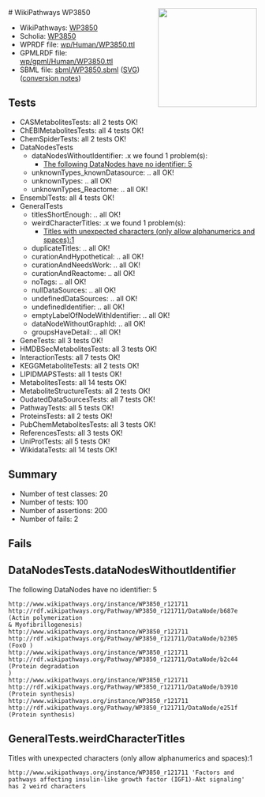 <img style="float: right; width: 200px" src="../logo.png" />
# WikiPathways WP3850

* WikiPathways: [WP3850](https://identifiers.org/wikipathways:WP3850)
* Scholia: [WP3850](https://scholia.toolforge.org/wikipathways/WP3850)
* WPRDF file: [wp/Human/WP3850.ttl](../wp/Human/WP3850.ttl)
* GPMLRDF file: [wp/gpml/Human/WP3850.ttl](../wp/gpml/Human/WP3850.ttl)
* SBML file: [sbml/WP3850.sbml](../sbml/WP3850.sbml) ([SVG](../sbml/WP3850.svg)) ([conversion notes](../sbml/WP3850.txt))

## Tests
* CASMetabolitesTests: all 2 tests OK!
* ChEBIMetabolitesTests: all 4 tests OK!
* ChemSpiderTests: all 2 tests OK!
* DataNodesTests
    * dataNodesWithoutIdentifier: .x we found 1 problem(s):
        * [The following DataNodes have no identifier: 5](#d2d32fa4)
    * unknownTypes_knownDatasource: .. all OK!
    * unknownTypes: .. all OK!
    * unknownTypes_Reactome: .. all OK!
* EnsemblTests: all 4 tests OK!
* GeneralTests
    * titlesShortEnough: .. all OK!
    * weirdCharacterTitles: .x we found 1 problem(s):
        * [Titles with unexpected characters (only allow alphanumerics and spaces):1](#fda87b3f)
    * duplicateTitles: .. all OK!
    * curationAndHypothetical: .. all OK!
    * curationAndNeedsWork: .. all OK!
    * curationAndReactome: .. all OK!
    * noTags: .. all OK!
    * nullDataSources: .. all OK!
    * undefinedDataSources: .. all OK!
    * undefinedIdentifier: .. all OK!
    * emptyLabelOfNodeWithIdentifier: .. all OK!
    * dataNodeWithoutGraphId: .. all OK!
    * groupsHaveDetail: .. all OK!
* GeneTests: all 3 tests OK!
* HMDBSecMetabolitesTests: all 3 tests OK!
* InteractionTests: all 7 tests OK!
* KEGGMetaboliteTests: all 2 tests OK!
* LIPIDMAPSTests: all 1 tests OK!
* MetabolitesTests: all 14 tests OK!
* MetaboliteStructureTests: all 2 tests OK!
* OudatedDataSourcesTests: all 7 tests OK!
* PathwayTests: all 5 tests OK!
* ProteinsTests: all 2 tests OK!
* PubChemMetabolitesTests: all 3 tests OK!
* ReferencesTests: all 3 tests OK!
* UniProtTests: all 5 tests OK!
* WikidataTests: all 14 tests OK!


## Summary

* Number of test classes: 20
* Number of tests: 100
* Number of assertions: 200
* Number of fails: 2

## Fails

<a name="d2d32fa4" />

## DataNodesTests.dataNodesWithoutIdentifier

The following DataNodes have no identifier: 5
```
http://www.wikipathways.org/instance/WP3850_r121711 http://rdf.wikipathways.org/Pathway/WP3850_r121711/DataNode/b687e (Actin polymerization
& Myofibrillogenesis)
http://www.wikipathways.org/instance/WP3850_r121711 http://rdf.wikipathways.org/Pathway/WP3850_r121711/DataNode/b2305 (FoxO )
http://www.wikipathways.org/instance/WP3850_r121711 http://rdf.wikipathways.org/Pathway/WP3850_r121711/DataNode/b2c44 (Protein degradation
)
http://www.wikipathways.org/instance/WP3850_r121711 http://rdf.wikipathways.org/Pathway/WP3850_r121711/DataNode/b3910 (Protein synthesis)
http://www.wikipathways.org/instance/WP3850_r121711 http://rdf.wikipathways.org/Pathway/WP3850_r121711/DataNode/e251f (Protein synthesis)
```

<a name="fda87b3f" />

## GeneralTests.weirdCharacterTitles

Titles with unexpected characters (only allow alphanumerics and spaces):1
```
http://www.wikipathways.org/instance/WP3850_r121711 'Factors and pathways affecting insulin-like growth factor (IGF1)-Akt signaling' has 2 weird characters
```

